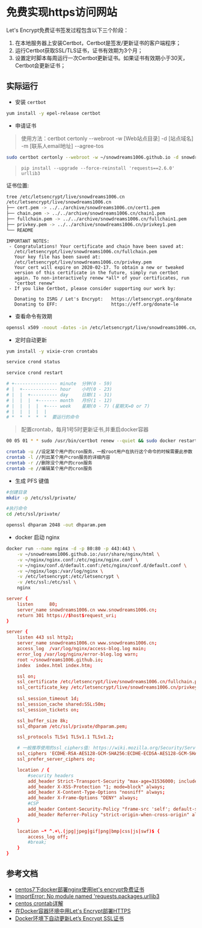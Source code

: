 # 免费实现https访问网站

Let's Encrypt免费证书签发过程包含以下三个阶段：

1. 在本地服务器上安装Certbot，Certbot是签发/更新证书的客户端程序；
2. 运行Certbot获取SSL/TLS证书，证书有效期为3个月；
3. 设置定时脚本每周运行一次Certbot更新证书。如果证书有效期小于30天，Certbot会更新证书；

## 实际运行

- 安装 `certbot`

```bash
yum install -y epel-release certbot
```

- 申请证书

> 使用方法：certbot certonly --webroot -w [Web站点目录] -d [站点域名] -m [联系人email地址] --agree-tos

```bash
sudo certbot certonly --webroot -w ~/snowdreams1006.github.io -d snowdreams1006.cn -m snowdreams1006@163.com --agree-tos
```

> `pip install --upgrade --force-reinstall 'requests==2.6.0' urllib3`

证书位置:

```bash
tree /etc/letsencrypt/live/snowdreams1006.cn
/etc/letsencrypt/live/snowdreams1006.cn
├── cert.pem -> ../../archive/snowdreams1006.cn/cert1.pem
├── chain.pem -> ../../archive/snowdreams1006.cn/chain1.pem
├── fullchain.pem -> ../../archive/snowdreams1006.cn/fullchain1.pem
├── privkey.pem -> ../../archive/snowdreams1006.cn/privkey1.pem
└── README
```

```
IMPORTANT NOTES:
 - Congratulations! Your certificate and chain have been saved at:
   /etc/letsencrypt/live/snowdreams1006.cn/fullchain.pem
   Your key file has been saved at:
   /etc/letsencrypt/live/snowdreams1006.cn/privkey.pem
   Your cert will expire on 2020-02-17. To obtain a new or tweaked
   version of this certificate in the future, simply run certbot
   again. To non-interactively renew *all* of your certificates, run
   "certbot renew"
 - If you like Certbot, please consider supporting our work by:

   Donating to ISRG / Let's Encrypt:   https://letsencrypt.org/donate
   Donating to EFF:                    https://eff.org/donate-le
```

- 查看命令有效期

```bash
openssl x509 -noout -dates -in /etc/letsencrypt/live/snowdreams1006.cn/cert.pem
```

- 定时自动更新

```bash
yum install -y vixie-cron crontabs
```

```bash
service crond status
```

```bash
service crond restart
```

```bash
# +---------------- minute  分钟(0 - 59)
# |  +------------- hour    小时(0 - 23)
# |  |  +---------- day     日期(1 - 31)
# |  |  |  +------- month   月份(1 - 12)
# |  |  |  |  +---- week    星期(0 - 7) (星期天=0 or 7)
# |  |  |  |  |
# *  *  *  *  *  要运行的命令
```
> 配置crontab，每月1号5时更新证书,并重启docker容器

```bash
00 05 01 * * sudo /usr/bin/certbot renew --quiet && sudo docker restart nginx
```

```bash
crontab -u //设定某个用户的cron服务，一般root用户在执行这个命令的时候需要此参数
crontab -l //列出某个用户cron服务的详细内容 　　 
crontab -r //删除没个用户的cron服务 　　 
crontab -e //编辑某个用户的cron服务
```

- 生成 PFS 键值

```bash
#创建目录
mkdir -p /etc/ssl/private/ 

#执行命令
cd /etc/ssl/private/

openssl dhparam 2048 -out dhparam.pem
```

- docker 启动 nginx


```bash
docker run --name nginx -d -p 80:80 -p 443:443 \
	-v ~/snowdreams1006.github.io:/usr/share/nginx/html \
    -v ~/nginx/nginx.conf:/etc/nginx/nginx.conf \
    -v ~/nginx/conf.d/default.conf:/etc/nginx/conf.d/default.conf \
    -v ~/nginx/logs:/var/log/nginx \
    -v /etc/letsencrypt:/etc/letsencrypt \
    -v /etc/ssl:/etc/ssl \
    nginx
```

```conf
server {
    listen      80;
    server_name snowdreams1006.cn www.snowdreams1006.cn;
    return 301 https://$host$request_uri;
}

server {
    listen 443 ssl http2;
    server_name snowdreams1006.cn www.snowdreams1006.cn;
 	access_log  /var/log/nginx/access-blog.log main;
    error_log /var/log/nginx/error-blog.log warn;
    root ~/snowdreams1006.github.io;
    index  index.html index.htm;

    ssl on;
    ssl_certificate /etc/letsencrypt/live/snowdreams1006.cn/fullchain.pem;
    ssl_certificate_key /etc/letsencrypt/live/snowdreams1006.cn/privkey.pem;
 
 	ssl_session_timeout 1d;
    ssl_session_cache shared:SSL:50m;
    ssl_session_tickets on;

    ssl_buffer_size 8k;
	ssl_dhparam /etc/ssl/private/dhparam.pem;

	ssl_protocols TLSv1 TLSv1.1 TLSv1.2;

    # 一般推荐使用的ssl_ciphers值: https://wiki.mozilla.org/Security/Server_Side_TLS
    ssl_ciphers 'ECDHE-RSA-AES128-GCM-SHA256:ECDHE-ECDSA-AES128-GCM-SHA256:ECDHE-RSA-AES256-GCM-SHA384:ECDHE-ECDSA-AES256-GCM-SHA384:DHE-RSA-AES128-GCM-SHA256:DHE-DSS-AES128-GCM-SHA256:kEDH+AESGCM:ECDHE-RSA-AES128-SHA256:ECDHE-ECDSA-AES128-SHA256:ECDHE-RSA-AES128-SHA:ECDHE-ECDSA-AES128-SHA:ECDHE-RSA-AES256-SHA384:ECDHE-ECDSA-AES256-SHA384:ECDHE-RSA-AES256-SHA:ECDHE-ECDSA-AES256-SHA:DHE-RSA-AES128-SHA256:DHE-RSA-AES128-SHA:DHE-DSS-AES128-SHA256:DHE-RSA-AES256-SHA256:DHE-DSS-AES256-SHA:DHE-RSA-AES256-SHA:AES128-GCM-SHA256:AES256-GCM-SHA384:AES128:AES256:AES:DES-CBC3-SHA:HIGH:!aNULL:!eNULL:!EXPORT:!DES:!RC4:!MD5:!PSK';
    ssl_prefer_server_ciphers on;

	location / {
        #security headers
        add_header Strict-Transport-Security "max-age=31536000; includeSubDomains; preload";
        add_header X-XSS-Protection "1; mode=block" always;
        add_header X-Content-Type-Options "nosniff" always;
        add_header X-Frame-Options "DENY" always;
        #CSP
        add_header Content-Security-Policy "frame-src 'self'; default-src 'self'; script-src 'self' 'unsafe-inline' https://maxcdn.bootstrapcdn.com https://ajax.googleapis.com; img-src 'self'; style-src 'self' https://maxcdn.bootstrapcdn.com; font-src 'self' data: https://maxcdn.bootstrapcdn.com; form-action 'self'; upgrade-insecure-requests;" always;
        add_header Referrer-Policy "strict-origin-when-cross-origin" always;
    }

    location ~* ^.+\.(jpg|jpeg|gif|png|bmp|css|js|swf)$ {
        access_log off;
        #break;
    }
}
```


## 参考文档

- [centos7下docker部署nginx使用let's encrypt免费证书](https://blog.csdn.net/zxian610/article/details/78679743)
- [ImportError: No module named 'requests.packages.urllib3](https://blog.csdn.net/qq_41781322/article/details/90288555)
- [centos crontab详解](https://www.cnblogs.com/tiandi/p/7147031.html)
- [在Docker容器环境中用Let's Encrypt部署HTTPS](https://www.jianshu.com/p/5afc6bbeb28c)
- [Docker环境下自动更新Let’s Encrypt SSL证书](https://www.jianshu.com/p/ea090833f766)
